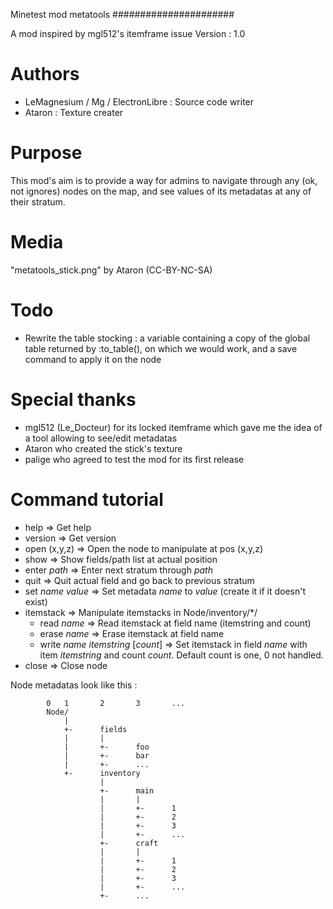 Minetest mod metatools
######################

A mod inspired by mgl512's itemframe issue
Version : 1.0

# Authors
 - LeMagnesium / Mg / ElectronLibre : Source code writer
 - Ataron : Texture creater

# Purpose
This mod's aim is to provide a way for admins to navigate through any (ok, not
ignores) nodes on the map, and see values of its metadatas at any of their
stratum.

# Media
"metatools_stick.png" by Ataron (CC-BY-NC-SA)

# Todo
 - Rewrite the table stocking : a variable containing a copy of the global
   table returned by :to_table(), on which we would work, and a save command to
   apply it on the node

# Special thanks
 - mgl512 (Le_Docteur) for its locked itemframe which gave me the idea of a tool
allowing to see/edit metadatas
 - Ataron who created the stick's texture
 - palige who agreed to test the mod for its first release

# Command tutorial

 - help										=> Get help
 - version									=> Get version
 - open (x,y,z)								=> Open the node to manipulate at pos (x,y,z)
 - show 									=> Show fields/path list at actual position
 - enter _path_								=> Enter next stratum through _path_
 - quit										=> Quit actual field and go back to previous stratum
 - set _name_ _value_						=> Set metadata _name_ to _value_ (create it if it doesn't exist)
 - itemstack								=> Manipulate itemstacks in Node/inventory/*/
	- read _name_							=> Read itemstack at field name (itemstring and count)
	- erase _name_							=> Erase itemstack at field name
	- write _name_ _itemstring_ [_count_]	=> Set itemstack in field _name_ with item _itemstring_ and count _count_. Default count is one, 0 not handled.
 - close									=> Close node

 Node metadatas look like this :

			0	1		2		3		...
			Node/
				|
				+- 		fields
				|		|
				|		+-		foo
				|		+-		bar
				|		+-		...
				+-		inventory
						|
						+-		main
						|		|
						|		+-		1
						|		+-		2
						|		+-		3
						|		+-		...
						+-		craft
						|		|
						|		+-		1
						|		+-		2
						|		+-		3
						|		+-		...
						+-		...
